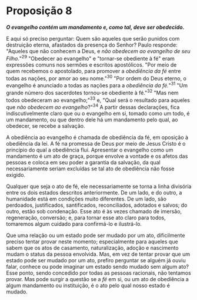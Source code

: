 # Proposição 8

***O evangelho contém um mandamento e, como tal, deve ser obedecido.***

E aqui só preciso perguntar: Quem são aqueles que serão punidos com destruição eterna, afastados da presença do Senhor? Paulo responde: "Aqueles que não conhecem a Deus, e *não obedecem ao evangelho de seu Filho.*"<sup>29</sup> "Obedecer ao evangelho" e "tornar-se obediente à fé" eram expressões comuns nos sermões e escritos apostólicos. "Por meio de quem recebemos o apostolado, para promover a *obediência da fé* entre todas as nações, por amor ao seu nome."<sup>30</sup> "Por ordem do Deus eterno, o evangelho é anunciado a todas as nações para a *obediência da fé.*"<sup>31</sup> "Um grande número dos sacerdotes tornou-se obediente à fé."<sup>32</sup> "Mas nem todos obedeceram ao evangelho;"<sup>33</sup> e, "Qual será o resultado para aqueles que *não obedecem ao evangelho*?"<sup>34</sup> A partir dessas declarações, fica indiscutivelmente claro que ou o evangelho em si, tomado como um todo, é um mandamento, ou que dentro dele há um mandamento pelo qual, ao obedecer, se recebe a salvação.

A obediência ao evangelho é chamada de obediência da fé, em oposição à obediência da lei. A fé na promessa de Deus por meio de Jesus Cristo é o princípio do qual a obediência flui. Apresentar o evangelho como um mandamento é um ato de graça, porque envolve a vontade e os afetos das pessoas e coloca em seu poder a garantia da salvação, da qual necessariamente seriam excluídas se tal ato de obediência não fosse exigido.

Qualquer que seja o ato de fé, ele necessariamente se torna a linha divisória entre os dois estados descritos anteriormente. De um lado, e do outro, a humanidade está em condições muito diferentes. De um lado, são perdoados, justificados, santificados, reconciliados, adotados e salvos; do outro, estão sob condenação. Esse ato é às vezes chamado de imersão, regeneração, conversão; e, para tornar esse ato claro para todos, tomaremos algum cuidado para confirmá-lo e ilustrá-lo.

Que uma relação ou um estado pode ser mudado por um ato, dificilmente preciso tentar provar neste momento; especialmente para aqueles que sabem que os atos de casamento, naturalização, adoção e nascimento mudam o status da pessoa envolvida. Mas, em vez de tentar provar que um estado pode ser mudado por um ato, prefiro perguntar se alguém já ouviu falar, conhece ou pode imaginar um estado sendo mudado sem algum ato? Esse ponto, sendo concedido por todas as pessoas racionais, não tentamos provar. Mas pode surgir a questão se a *fé* em si, ou um ato de obediência a algum mandamento ou instituição, é o ato pelo qual nosso estado é mudado.
